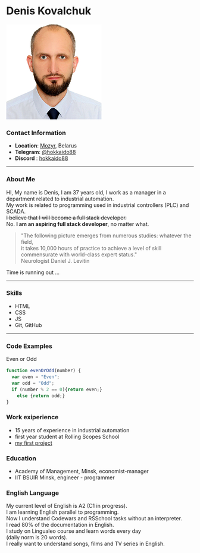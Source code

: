 # Denis Kovalchuk

![](./photo1.jpg)

### Contact Information

- **Location**: [Mozyr](https://maps.app.goo.gl/ErzCgcSSzLrC8ZVP9), Belarus
- **Telegram**: [@hokkaido88](https://t.me/hokkaido88)
- **Discord** : [hokkaido88](https://discordapp.com/users/584283752293859348)

---

### About Me
HI, My name is Denis, I am 37 years old, I work as a manager in a department related to industrial automation.\
My work is related to programming used in industrial controllers (PLC) and SCADA.\
~~I believe that I will become a full stack developer.~~\
No. **I am an aspiring full stack developer**, no matter what.

> "The following picture emerges from numerous studies: whatever the field,\
it takes 10,000 hours of practice to achieve a level of skill commensurate with world-class expert status."\
Neurologist Daniel J. Levitin

Time is running out ...

---

### Skills
- HTML
- CSS
- JS
- Git, GitHub

---

### Code Examples

Even or Odd
``` js
function evenOrOdd(number) {
  var even = "Even";
  var odd = "Odd";
  if (number % 2 == 0){return even;}
    else {return odd;}
}
```

### Work exiperience

 - 15 years of experience in industrial automation
 - first year student at Rolling Scopes School
 - [my first project](https://hokkaido88.github.io/rsschool-cv/cv)

 ### Education

 - Academy of Management, Minsk, economist-manager
 - IIT BSUIR Minsk, engineer - programmer

 ### English Language

 My current level of English is A2 (C1 in progress).\
 I am learning English parallel to programming.\
 Now I understand Codewars and RSSchool tasks without an interpreter.\
 I read 80% of the documentation in English.\
 I study on Lingualeo course and learn words every day\
 (daily norm is 20 words).\
 I really want to understand songs, films and TV series in English.